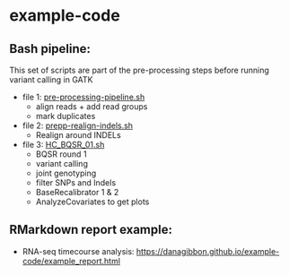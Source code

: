 # example-code

## Bash pipeline:

This set of scripts are  part of the pre-processing steps before running variant calling in GATK

* file 1:  [pre-processing-pipeline.sh](pre-processing-pipeline.sh)
    + align reads + add read groups
    + mark duplicates
* file 2:  [prepp-realign-indels.sh](prepp-realign-indels.sh)
    + Realign around INDELs
* file 3:  [HC_BQSR_01.sh](HC_BQSR_01.sh)
    + BQSR round 1
    + variant calling
    + joint genotyping
    + filter SNPs and Indels
    + BaseRecalibrator 1 & 2
    + AnalyzeCovariates to get plots


## RMarkdown report example:

* RNA-seq timecourse analysis: https://danagibbon.github.io/example-code/example_report.html